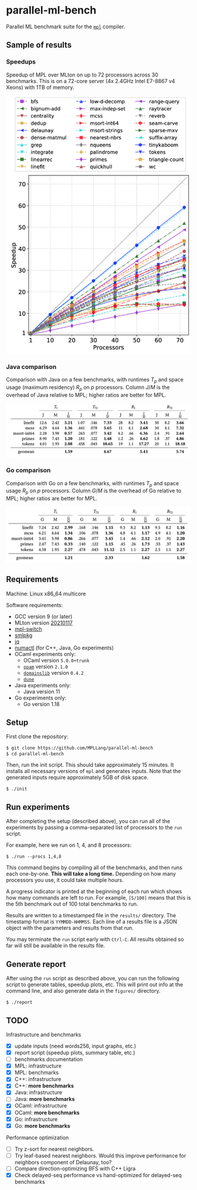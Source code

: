 # parallel-ml-bench
Parallel ML benchmark suite for the [`mpl`](https://github.com/MPLLang/mpl)
compiler.

## Sample of results

### Speedups
Speedup of MPL over MLton on up to 72 processors
across 30 benchmarks. This is on a 72-core server (4x 2.4GHz Intel E7-8867 v4
Xeons) with 1TB of memory.

![Speedups of MPL over MLton on up to 72 processors](img/speedups.png)

### Java comparison
Comparison with Java on a few benchmarks, with runtimes $T_p$ and space
usage (maximum residency) $R_p$ on $p$ processors. Column $J/M$ is the
overhead of Java relative to MPL; higher ratios are better for MPL.

![Comparison between Java and MPL](img/java-cmp.png)

### Go comparison
Comparison with Go on a few benchmarks, with runtimes $T_p$ and space
usage $R_p$ on $p$ processors. Column $G/M$ is the overhead of Go relative
to MPL; higher ratios are better for MPL.

![Comparison between Go and MPL](img/go-cmp.png)

## Requirements

Machine: Linux x86_64 multicore

Software requirements:
  * GCC version 9 (or later)
  * MLton version [20210117](https://github.com/MLton/mlton/releases/tag/on-20210117-release)
  * [mpl-switch](https://github.com/MPLLang/mpl-switch)
  * [smlpkg](https://github.com/diku-dk/smlpkg)
  * [jq](https://stedolan.github.io/jq/)
  * [numactl](https://github.com/numactl/numactl) (for C++, Java, Go experiments)
  * OCaml experiments only:
    - OCaml version `5.0.0+trunk`
    - [`opam`](https://github.com/ocaml/opam) version `2.1.0`
    - [`domainslib`](https://github.com/ocaml-multicore/domainslib) version `0.4.2`
    - [`dune`](https://github.com/ocaml/dune)
  * Java experiments only:
    - Java version 11
  * Go experiments only:
    - Go version 1.18

## Setup

First clone the repository:
```
$ git clone https://github.com/MPLLang/parallel-ml-bench
$ cd parallel-ml-bench
```

Then, run the init script. This should take approximately 15 minutes. It
installs all necessary  versions of `mpl` and generates inputs. Note that
the generated inputs require approximately 5GB of disk space.
```
$ ./init
```

## Run experiments

After completing the setup (described above), you can run all of the
experiments by passing a comma-separated list of processors to the `run`
script.

For example, here we run on 1, 4, and 8 processors:
```
$ ./run --procs 1,4,8
```

This command begins by compiling all of the benchmarks, and then runs each
one-by-one. **This will take a long time.** Depending on how many processors
you use, it could take multiple hours.

A progress indicator is printed at the beginning of each run which shows how
many commands are left to run. For example, `[5/100]` means that this is the
5th benchmark out of 100 total benchmarks to run.

Results are written to a timestamped file in the `results/` directory. The
timestamp format is `YYMMDD-HHMMSS`. Each line of a results file is a
JSON object with the parameters and results from that run.

You may terminate the `run` script early with `Ctrl-C`. All results obtained
so far will still be available in the results file.

## Generate report

After using the `run` script as described above, you can run the following
script to generate tables, speedup plots, etc. This will print out info at
the command line, and also generate data in the `figures/` directory.
```
$ ./report
```

## TODO

Infrastructure and benchmarks
  * [x] update inputs (need words256, input graphs, etc.)
  * [x] report script (speedup plots, summary table, etc.)
  * [ ] benchmarks documentation
  * [x] MPL: infrastructure
  * [x] MPL: benchmarks
  * [x] C++: infrastructure
  * [x] C++: **more benchmarks**
  * [x] Java: infrastructure
  * [ ] Java: **more benchmarks**
  * [x] OCaml: infrastructure
  * [x] OCaml: **more benchmarks**
  * [x] Go: infrastructure
  * [x] Go: **more benchmarks**

Performance optimization
  * [ ] Try z-sort for nearest neighbors.
  * [ ] Try leaf-based nearest neighbors. Would this improve performance
  for neighbors component of Delaunay, too?
  * [ ] Compare direction-optimizing BFS with C++ Ligra
  * [x] Check delayed-seq performance vs hand-optimized for delayed-seq
  benchmarks
